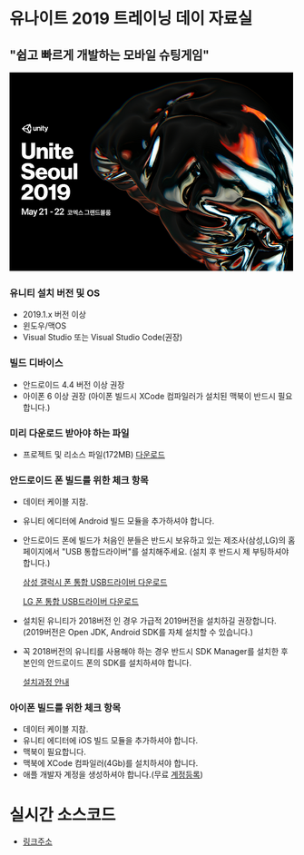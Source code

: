# 유나이트 2019 트레이닝 데이 자료실
## "쉽고 빠르게 개발하는 모바일 슈팅게임"

![](https://github.com/IndieGameMaker/Unite2019/blob/master/image_readtop.png)

### 유니티 설치 버전 및 OS

- 2019.1.x 버전 이상
- 윈도우/맥OS
- Visual Studio 또는 Visual Studio Code(권장)

### 빌드 디바이스

- 안드로이드 4.4 버전 이상 권장
- 아이폰 6 이상 권장 (아이폰 빌드시 XCode 컴파일러가 설치된 맥북이 반드시 필요합니다.)

### 미리 다운로드 받아야 하는 파일

- 프로젝트 및 리소스 파일(172MB) [다운로드](https://1drv.ms/u/s!Asker0nVo1TSwu1sIut7fHNCtEOSww)

### 안드로이드 폰 빌드를 위한 체크 항목
- 데이터 케이블 지참.
- 유니티 에디터에 Android 빌드 모듈을 추가하셔야 합니다.
- 안드로이드 폰에 빌드가 처음인 분들은 반드시 보유하고 있는 제조사(삼성,LG)의 홈페이지에서 "USB 통합드라이버"를 설치해주세요.
  (설치 후 반드시 제 부팅하셔야 합니다.)

   [삼성 갤럭시 폰 통합 USB드라이버 다운로드](https://local.sec.samsung.com/comLocal/support/down/kies_main.do?kind=usb)

   [LG 폰 통합 USB드라이버 다운로드](https://www.lge.co.kr/lgekor/download-center/downloadCenterList.do)

- 설치된 유니티가 2018버전 인 경우 가급적 2019버전을 설치하길 권장합니다.(2019버전은 Open JDK, Android SDK를 자체 설치할 수 있습니다.)
- 꼭 2018버전의 유니티를 사용해야 하는 경우 반드시 SDK Manager를 설치한 후 본인의 안드로이드 폰의 SDK를 설치하셔야 합니다. 
  
  [설치과정 안내](https://github.com/IndieGameMaker/SWU01/blob/master/%EC%95%88%EB%93%9C%EB%A1%9C%EC%9D%B4%EB%93%9C_%EB%B9%8C%EB%93%9C%EA%B3%BC%EC%A0%95.md)

### 아이폰 빌드를 위한 체크 항목
- 데이터 케이블 지참.
- 유니티 에디터에 iOS 빌드 모듈을 추가하셔야 합니다.
- 맥북이 필요합니다.
- 맥북에 XCode 컴파일러(4Gb)를 설치하셔야 합니다.
- 애플 개발자 계정을 생성하셔야 합니다.(무료 [계정등록](http://developer.apple.com))

# 실시간 소스코드

- [링크주소]()
